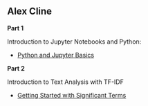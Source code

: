 ## Alex Cline

**Part 1**

Introduction to Jupyter Notebooks and Python:
* [Python and Jupyter Basics](../jupyter-python-basics.ipynb)

**Part 2**

Introduction to Text Analysis with TF-IDF
* [Getting Started with Significant Terms](../GettingStartedwithSignificantTerms.ipynb)
